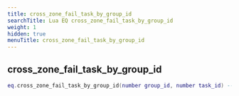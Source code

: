 ```yaml
---
title: cross_zone_fail_task_by_group_id
searchTitle: Lua EQ cross_zone_fail_task_by_group_id
weight: 1
hidden: true
menuTitle: cross_zone_fail_task_by_group_id
---
```

## cross_zone_fail_task_by_group_id
```lua
eq.cross_zone_fail_task_by_group_id(number group_id, number task_id) -- void
```